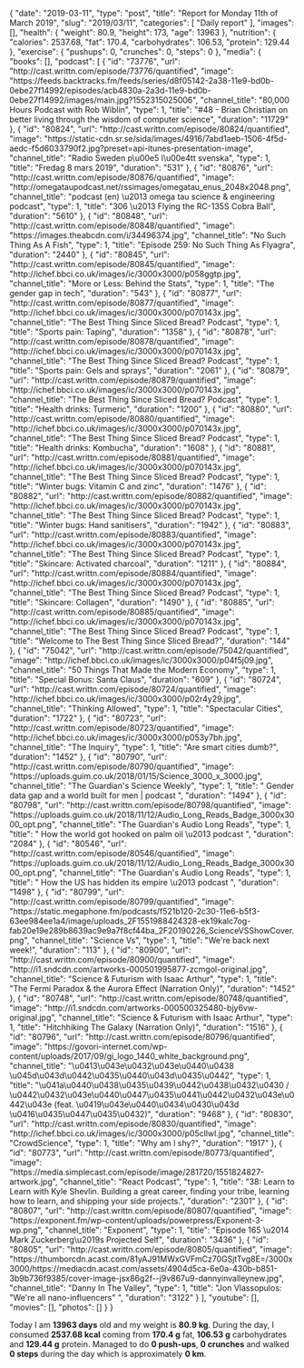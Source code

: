 {
    "date": "2019-03-11",
    "type": "post",
    "title": "Report for Monday 11th of March 2019",
    "slug": "2019\/03\/11",
    "categories": [
        "Daily report"
    ],
    "images": [],
    "health": {
        "weight": 80.9,
        "height": 173,
        "age": 13963
    },
    "nutrition": {
        "calories": 2537.68,
        "fat": 170.4,
        "carbohydrates": 106.53,
        "protein": 129.44
    },
    "exercise": {
        "pushups": 0,
        "crunches": 0,
        "steps": 0
    },
    "media": {
        "books": [],
        "podcast": [
            {
                "id": "73776",
                "url": "http:\/\/cast.writtn.com\/episode\/73776\/quantified",
                "image": "https:\/\/feeds.backtracks.fm\/feeds\/series\/d8f05142-2a38-11e9-bd0b-0ebe27f14992\/episodes\/acb4830a-2a3d-11e9-bd0b-0ebe27f14992\/images\/main.jpg?1552315025006",
                "channel_title": "80,000 Hours Podcast with Rob Wiblin",
                "type": 1,
                "title": "#48 - Brian Christian on better living through the wisdom of computer science",
                "duration": "11729"
            },
            {
                "id": "80824",
                "url": "http:\/\/cast.writtn.com\/episode\/80824\/quantified",
                "image": "https:\/\/static-cdn.sr.se\/sida\/images\/4916\/7abd1aeb-1506-4f5d-aedc-f5d6033790f2.jpg?preset=api-itunes-presentation-image",
                "channel_title": "Radio Sweden p\u00e5 l\u00e4tt svenska",
                "type": 1,
                "title": "Fredag 8 mars 2019",
                "duration": "531"
            },
            {
                "id": "80876",
                "url": "http:\/\/cast.writtn.com\/episode\/80876\/quantified",
                "image": "http:\/\/omegataupodcast.net\/rssimages\/omegatau_enus_2048x2048.png",
                "channel_title": "podcast (en) \u2013 omega tau science & engineering podcast",
                "type": 1,
                "title": "306 \u2013 Flying the RC-135S Cobra Ball",
                "duration": "5610"
            },
            {
                "id": "80848",
                "url": "http:\/\/cast.writtn.com\/episode\/80848\/quantified",
                "image": "https:\/\/images.theabcdn.com\/i\/34496374.jpg",
                "channel_title": "No Such Thing As A Fish",
                "type": 1,
                "title": "Episode 259: No Such Thing As Flyagra",
                "duration": "2440"
            },
            {
                "id": "80845",
                "url": "http:\/\/cast.writtn.com\/episode\/80845\/quantified",
                "image": "http:\/\/ichef.bbci.co.uk\/images\/ic\/3000x3000\/p058ggtp.jpg",
                "channel_title": "More or Less: Behind the Stats",
                "type": 1,
                "title": "The gender gap in tech",
                "duration": "543"
            },
            {
                "id": "80877",
                "url": "http:\/\/cast.writtn.com\/episode\/80877\/quantified",
                "image": "http:\/\/ichef.bbci.co.uk\/images\/ic\/3000x3000\/p070143x.jpg",
                "channel_title": "The Best Thing Since Sliced Bread? Podcast",
                "type": 1,
                "title": "Sports pain: Taping",
                "duration": "1358"
            },
            {
                "id": "80878",
                "url": "http:\/\/cast.writtn.com\/episode\/80878\/quantified",
                "image": "http:\/\/ichef.bbci.co.uk\/images\/ic\/3000x3000\/p070143x.jpg",
                "channel_title": "The Best Thing Since Sliced Bread? Podcast",
                "type": 1,
                "title": "Sports pain: Gels and sprays",
                "duration": "2061"
            },
            {
                "id": "80879",
                "url": "http:\/\/cast.writtn.com\/episode\/80879\/quantified",
                "image": "http:\/\/ichef.bbci.co.uk\/images\/ic\/3000x3000\/p070143x.jpg",
                "channel_title": "The Best Thing Since Sliced Bread? Podcast",
                "type": 1,
                "title": "Health drinks: Turmeric",
                "duration": "1200"
            },
            {
                "id": "80880",
                "url": "http:\/\/cast.writtn.com\/episode\/80880\/quantified",
                "image": "http:\/\/ichef.bbci.co.uk\/images\/ic\/3000x3000\/p070143x.jpg",
                "channel_title": "The Best Thing Since Sliced Bread? Podcast",
                "type": 1,
                "title": "Health drinks: Kombucha",
                "duration": "1608"
            },
            {
                "id": "80881",
                "url": "http:\/\/cast.writtn.com\/episode\/80881\/quantified",
                "image": "http:\/\/ichef.bbci.co.uk\/images\/ic\/3000x3000\/p070143x.jpg",
                "channel_title": "The Best Thing Since Sliced Bread? Podcast",
                "type": 1,
                "title": "Winter bugs: Vitamin C and zinc",
                "duration": "1476"
            },
            {
                "id": "80882",
                "url": "http:\/\/cast.writtn.com\/episode\/80882\/quantified",
                "image": "http:\/\/ichef.bbci.co.uk\/images\/ic\/3000x3000\/p070143x.jpg",
                "channel_title": "The Best Thing Since Sliced Bread? Podcast",
                "type": 1,
                "title": "Winter bugs: Hand sanitisers",
                "duration": "1942"
            },
            {
                "id": "80883",
                "url": "http:\/\/cast.writtn.com\/episode\/80883\/quantified",
                "image": "http:\/\/ichef.bbci.co.uk\/images\/ic\/3000x3000\/p070143x.jpg",
                "channel_title": "The Best Thing Since Sliced Bread? Podcast",
                "type": 1,
                "title": "Skincare: Activated charcoal",
                "duration": "1211"
            },
            {
                "id": "80884",
                "url": "http:\/\/cast.writtn.com\/episode\/80884\/quantified",
                "image": "http:\/\/ichef.bbci.co.uk\/images\/ic\/3000x3000\/p070143x.jpg",
                "channel_title": "The Best Thing Since Sliced Bread? Podcast",
                "type": 1,
                "title": "Skincare: Collagen",
                "duration": "1490"
            },
            {
                "id": "80885",
                "url": "http:\/\/cast.writtn.com\/episode\/80885\/quantified",
                "image": "http:\/\/ichef.bbci.co.uk\/images\/ic\/3000x3000\/p070143x.jpg",
                "channel_title": "The Best Thing Since Sliced Bread? Podcast",
                "type": 1,
                "title": "Welcome to The Best Thing Since Sliced Bread?",
                "duration": "144"
            },
            {
                "id": "75042",
                "url": "http:\/\/cast.writtn.com\/episode\/75042\/quantified",
                "image": "http:\/\/ichef.bbci.co.uk\/images\/ic\/3000x3000\/p04f5j09.jpg",
                "channel_title": "50 Things That Made the Modern Economy",
                "type": 1,
                "title": "Special Bonus: Santa Claus",
                "duration": "609"
            },
            {
                "id": "80724",
                "url": "http:\/\/cast.writtn.com\/episode\/80724\/quantified",
                "image": "http:\/\/ichef.bbci.co.uk\/images\/ic\/3000x3000\/p02r4y29.jpg",
                "channel_title": "Thinking Allowed",
                "type": 1,
                "title": "Spectacular Cities",
                "duration": "1722"
            },
            {
                "id": "80723",
                "url": "http:\/\/cast.writtn.com\/episode\/80723\/quantified",
                "image": "http:\/\/ichef.bbci.co.uk\/images\/ic\/3000x3000\/p053y7bh.jpg",
                "channel_title": "The Inquiry",
                "type": 1,
                "title": "Are smart cities dumb?",
                "duration": "1452"
            },
            {
                "id": "80790",
                "url": "http:\/\/cast.writtn.com\/episode\/80790\/quantified",
                "image": "https:\/\/uploads.guim.co.uk\/2018\/01\/15\/Science_3000_x_3000.jpg",
                "channel_title": "The Guardian's Science Weekly",
                "type": 1,
                "title": " Gender data gap and a world built for men | podcast ",
                "duration": "1494"
            },
            {
                "id": "80798",
                "url": "http:\/\/cast.writtn.com\/episode\/80798\/quantified",
                "image": "https:\/\/uploads.guim.co.uk\/2018\/11\/12\/Audio_Long_Reads_Badge_3000x3000_opt.png",
                "channel_title": "The Guardian's Audio Long Reads",
                "type": 1,
                "title": " How the world got hooked on palm oil \u2013 podcast ",
                "duration": "2084"
            },
            {
                "id": "80546",
                "url": "http:\/\/cast.writtn.com\/episode\/80546\/quantified",
                "image": "https:\/\/uploads.guim.co.uk\/2018\/11\/12\/Audio_Long_Reads_Badge_3000x3000_opt.png",
                "channel_title": "The Guardian's Audio Long Reads",
                "type": 1,
                "title": " How the US has hidden its empire \u2013 podcast ",
                "duration": "1498"
            },
            {
                "id": "80799",
                "url": "http:\/\/cast.writtn.com\/episode\/80799\/quantified",
                "image": "https:\/\/static.megaphone.fm\/podcasts\/f521b120-2c30-11e6-b5f3-63ee984ee1a4\/image\/uploads_2F1551988424328-ek19kalc7og-fab20e19e289b8639ac9e9a7f8cf44ba_2F20190226_ScienceVSShowCover.png",
                "channel_title": "Science Vs",
                "type": 1,
                "title": "We're back next week!",
                "duration": "113"
            },
            {
                "id": "80900",
                "url": "http:\/\/cast.writtn.com\/episode\/80900\/quantified",
                "image": "http:\/\/i1.sndcdn.com\/artworks-000501995877-zcmgol-original.jpg",
                "channel_title": "Science & Futurism with Isaac Arthur",
                "type": 1,
                "title": "The Fermi Paradox & the Aurora Effect (Narration Only)",
                "duration": "1452"
            },
            {
                "id": "80748",
                "url": "http:\/\/cast.writtn.com\/episode\/80748\/quantified",
                "image": "http:\/\/i1.sndcdn.com\/artworks-000500325480-bjy6vw-original.jpg",
                "channel_title": "Science & Futurism with Isaac Arthur",
                "type": 1,
                "title": "Hitchhiking The Galaxy (Narration Only)",
                "duration": "1516"
            },
            {
                "id": "80796",
                "url": "http:\/\/cast.writtn.com\/episode\/80796\/quantified",
                "image": "https:\/\/govori-internet.com\/wp-content\/uploads\/2017\/09\/gi_logo_1440_white_background.png",
                "channel_title": "\u0413\u043e\u0432\u043e\u0440\u0438 \u045d\u043d\u0442\u0435\u0440\u043d\u0435\u0442",
                "type": 1,
                "title": "\u041a\u0440\u0438\u0435\u0439\u0442\u0438\u0432\u0430 \/ \u0442\u0432\u043e\u0440\u0447\u0435\u0441\u0442\u0432\u043e\u0442\u043e (feat. \u0419\u043e\u0440\u0434\u0430\u043d \u0416\u0435\u0447\u0435\u0432)",
                "duration": "9468"
            },
            {
                "id": "80830",
                "url": "http:\/\/cast.writtn.com\/episode\/80830\/quantified",
                "image": "http:\/\/ichef.bbci.co.uk\/images\/ic\/3000x3000\/p05cllwl.jpg",
                "channel_title": "CrowdScience",
                "type": 1,
                "title": "Why am I shy?",
                "duration": "1917"
            },
            {
                "id": "80773",
                "url": "http:\/\/cast.writtn.com\/episode\/80773\/quantified",
                "image": "https:\/\/media.simplecast.com\/episode\/image\/281720\/1551824827-artwork.jpg",
                "channel_title": "React Podcast",
                "type": 1,
                "title": "38: Learn to Learn with Kyle Shevlin. Building a great career, finding your tribe, learning how to learn, and shipping your side projects.",
                "duration": "2301"
            },
            {
                "id": "80807",
                "url": "http:\/\/cast.writtn.com\/episode\/80807\/quantified",
                "image": "https:\/\/exponent.fm\/wp-content\/uploads\/powerpress\/Exponent-3-wp.png",
                "channel_title": "Exponent",
                "type": 1,
                "title": "Episode 165 \u2014 Mark Zuckerberg\u2019s Projected Self",
                "duration": "3436"
            },
            {
                "id": "80805",
                "url": "http:\/\/cast.writtn.com\/episode\/80805\/quantified",
                "image": "https:\/\/thumborcdn.acast.com\/81yAJ91MWxGVFmCz70GSjtTvg8E=\/3000x3000\/https:\/\/mediacdn.acast.com\/assets\/4904d5ca-6e0a-430b-b851-3b9b736f9385\/cover-image-jsx86g2f--j9v867u9-dannyinvalleynew.jpg",
                "channel_title": "Danny In The Valley",
                "type": 1,
                "title": "Jon Vlassopulos: \"We're all nano-influencers\" ",
                "duration": "3122"
            }
        ],
        "youtube": [],
        "movies": [],
        "photos": []
    }
}

Today I am <strong>13963 days</strong> old and my weight is <strong>80.9 kg</strong>. During the day, I consumed <strong>2537.68 kcal</strong> coming from <strong>170.4 g</strong> fat, <strong>106.53 g</strong> carbohydrates and <strong>129.44 g</strong> protein. Managed to do <strong>0 push-ups</strong>, <strong>0 crunches</strong> and walked <strong>0 steps</strong> during the day which is approximately <strong>0 km</strong>.